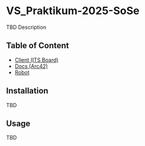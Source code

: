 # VS_Praktikum-2025-SoSe

TBD Description

## Table of Content

 - [Client (ITS Board)](/Client/README.md)
 - [Docs (Arc42)](/Docs/README.md)
 - [Robot](/Robot/README.md)

## Installation

TBD

## Usage

TBD
